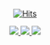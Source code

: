 <div align=center>
  
[![Hits](https://hits.seeyoufarm.com/api/count/incr/badge.svg?url=https%3A%2F%2Fgithub.com%2Fgjbae1212%2Fhit-counter&count_bg=%23AA26E1&title_bg=%23003766&icon=&icon_color=%23E7E7E7&title=visitor&edge_flat=false)](https://hits.seeyoufarm.com)
<br>

<a href="https://www.instagram.com/63_byte/">
  <img src="https://img.shields.io/badge/Notion-black?logo=notion&logoColor=white" />
</a>

<a href="https://www.notion.so/2f4ad78da77d40fea6aa8d5aa9c2085a">
<img src="https://img.shields.io/badge/Instagram-hotpink?logo=instagram&logoColor=white" />
</a>

<img src="https://user-images.githubusercontent.com/74957603/115759211-f4c9dc80-a3da-11eb-95c1-3f5a10f9e0c8.png" />

<br><br><br>
</div>

